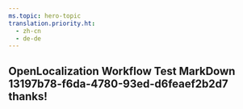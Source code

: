 ```yaml
---
ms.topic: hero-topic
translation.priority.ht: 
  - zh-cn
  - de-de
---
```

## OpenLocalization Workflow Test MarkDown 13197b78-f6da-4780-93ed-d6feaef2b2d7 thanks!
